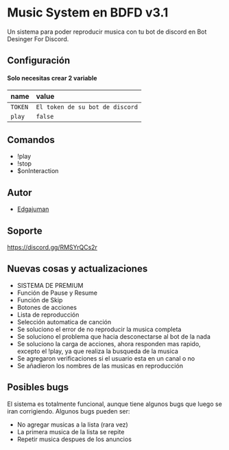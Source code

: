
# Music System en BDFD v3.1

Un sistema para poder reproducir musica con tu bot de discord en Bot Desinger For Discord.


## Configuración

#### Solo necesitas crear 2 variable


| name | value     |
| :-------- | :------- |
| `TOKEN` | `El token de su bot de discord` | 
| `play` | `false` |

## Comandos
- !play
- !stop
- $onInteraction


## Autor

- [Edgajuman](https://github.com/edgajuman)


## Soporte

https://discord.gg/RMSYrQCs2r

## Nuevas cosas y actualizaciones
- SISTEMA DE PREMIUM
- Función de Pause y Resume
- Función de Skip
- Botones de acciones
- Lista de reproducción
- Selección automatica de canción
- Se soluciono el error de no reproducir la musica completa
- Se soluciono el problema que hacia desconectarse al bot de la nada
- Se soluciono la carga de acciones, ahora responden mas rapido, excepto el !play, ya que realiza la busqueda de la musica
- Se agregaron verificaciones si el usuario esta en un canal o no
- Se añadieron los nombres de las musicas en reproducción

## Posibles bugs
El sistema es totalmente funcional, aunque tiene algunos bugs que luego se iran corrigiendo.
Algunos bugs pueden ser:
- No agregar musicas a la lista (rara vez)
- La primera musica de la lista se repite
- Repetir musica despues de los anuncios
